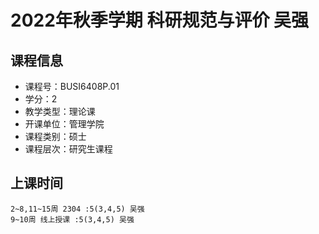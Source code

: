 # 2022年秋季学期 科研规范与评价 吴强






## 课程信息

- 课程号：BUSI6408P.01
- 学分：2
- 教学类型：理论课
- 开课单位：管理学院
- 课程类别：硕士
- 课程层次：研究生课程

## 上课时间

```
2~8,11~15周 2304 :5(3,4,5) 吴强
9~10周 线上授课 :5(3,4,5) 吴强
```

